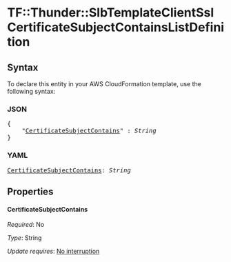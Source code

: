 # TF::Thunder::SlbTemplateClientSsl CertificateSubjectContainsListDefinition

## Syntax

To declare this entity in your AWS CloudFormation template, use the following syntax:

### JSON

<pre>
{
    "<a href="#certificatesubjectcontains" title="CertificateSubjectContains">CertificateSubjectContains</a>" : <i>String</i>
}
</pre>

### YAML

<pre>
<a href="#certificatesubjectcontains" title="CertificateSubjectContains">CertificateSubjectContains</a>: <i>String</i>
</pre>

## Properties

#### CertificateSubjectContains

_Required_: No

_Type_: String

_Update requires_: [No interruption](https://docs.aws.amazon.com/AWSCloudFormation/latest/UserGuide/using-cfn-updating-stacks-update-behaviors.html#update-no-interrupt)

